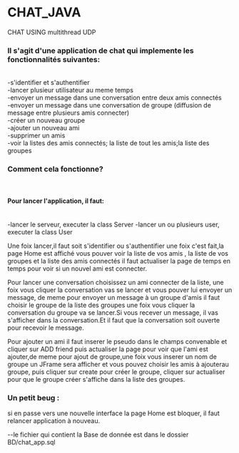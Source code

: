 # CHAT_JAVA
CHAT USING multithread UDP



<h3>Il s'agit d'une application de chat qui implemente les fonctionnalités suivantes:</h3></br>
-s'identifier et s'authentifier </br>
-lancer plusieur utilisateur au meme temps</br>
-envoyer un message dans une conversation entre deux amis connectés</br>
-envoyer un message dans une conversation de groupe (diffusion de message entre plusieurs amis connecter)</br>
-créer un nouveau groupe</br>
-ajouter un nouveau ami</br>
-supprimer un amis</br>
-voir la listes des amis connectés; la liste de tout les amis;la liste des groupes</br>


<h3>Comment cela fonctionne?</h3></br>
<h4>Pour lancer l'application, il faut:</h4></br>
-lancer le serveur, executer la class Server
-lancer un ou plusieurs user, executer la class User</br>

Une foix lancer,il faut soit s'identifier ou s'authentifier une foix c'est fait,la page Home est affiché vous pouver voir la liste de vos amis , la liste de vos groupes et la liste des amis connectés il faut actualiser la page de temps en temps pour voir si un nouvel ami est connecter.</br>

Pour lancer une conversation choisissez un ami connecter de la liste, une foix vous cliquer la conversation vas se lancer et vous pouver lui envoyer un message, de meme pour envoyer un message à un groupe d'amis il faut choisir le groupe de la liste des groupes une foix vous cliquer la conversation du groupe va se lancer.Si vous recever un message, il vas s'afficher dans la conversation.Et il faut que la conversation soit ouverte pour recevoir le message.</br>

Pour ajouter un ami il faut inserer le pseudo dans le champs convenable et cliquer sur ADD friend puis actualiser la page pour voir que l'ami est ajouter,de meme pour ajout de groupe,une foix vous inserer un nom de groupe un JFrame sera afficher et vous pouvez choisir les amis à ajouterau groupe, puis cliquer sur create pour créer le groupe, cliquer sur actualiser pour que le groupe créer s'affiche dans la liste des groupes.</br>



<h3>Un petit beug :</h3> si en passe vers une nouvelle interface la page Home est bloquer, il faut relancer application à nouveau.</br>

--le fichier qui contient la Base de donnée est dans le dossier BD/chat_app.sql</br>

